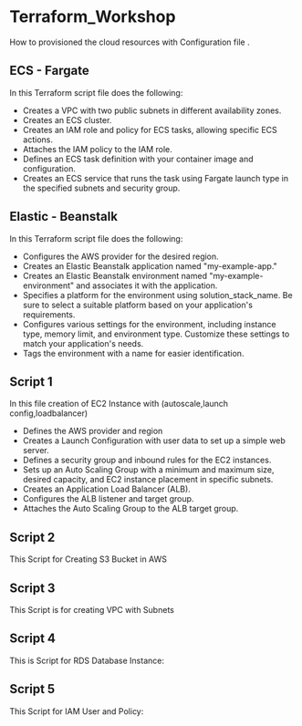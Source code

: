# Terraform_Workshop
How to provisioned the cloud resources with Configuration file .

## ECS - Fargate 
In this Terraform script file does the following:

*  Creates a VPC with two public subnets in different availability zones.
*  Creates an ECS cluster.
*  Creates an IAM role and policy for ECS tasks, allowing specific ECS actions.
*  Attaches the IAM policy to the IAM role.
*  Defines an ECS task definition with your container image and configuration.
*  Creates an ECS service that runs the task using Fargate launch type in the specified subnets and security group.

## Elastic - Beanstalk
In this Terraform script file does the following:

*  Configures the AWS provider for the desired region.
*  Creates an Elastic Beanstalk application named "my-example-app."
*  Creates an Elastic Beanstalk environment named "my-example-environment" and associates it with the application.
*  Specifies a platform for the environment using solution_stack_name. Be sure to select a suitable platform based on your application's 
    requirements.
*  Configures various settings for the environment, including instance type, memory limit, and environment type. Customize these settings to match 
    your application's needs.
*  Tags the environment with a name for easier identification.

## Script 1 

 In this file creation of EC2 Instance with (autoscale,launch config,loadbalancer)
 
* Defines the AWS provider and region
* Creates a Launch Configuration with user data to set up a simple web server.
* Defines a security group and inbound rules for the EC2 instances.
* Sets up an Auto Scaling Group with a minimum and maximum size, desired capacity, and EC2 instance placement in specific subnets.
* Creates an Application Load Balancer (ALB).
* Configures the ALB listener and target group.
* Attaches the Auto Scaling Group to the ALB target group.

## Script 2 

This Script for Creating S3 Bucket in AWS

## Script 3 

This Script is for creating VPC with Subnets 

## Script 4 

This is Script for RDS Database Instance:

## Script 5 

This Script for  IAM User and Policy:
